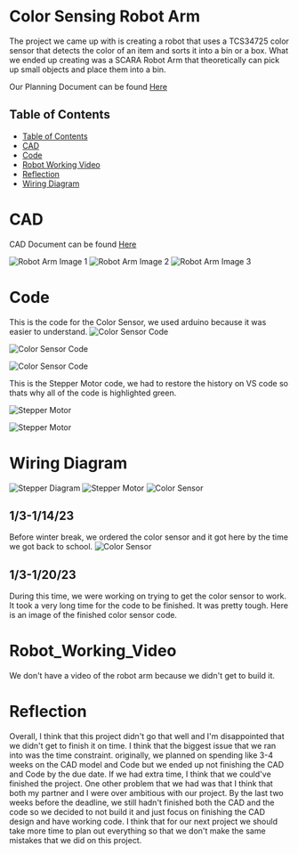 # Color Sensing Robot Arm
The project we came up with is creating a robot that uses a TCS34725 color sensor that detects the color of an item and sorts it into a bin or a box. What we ended up creating was a SCARA Robot Arm that theoretically can pick up small objects and place them into a bin.

Our Planning Document can be found [Here](https://docs.google.com/document/d/1QK2YdJM3XdLnb3cjx2dpNvLIxxwCefpbR2TfuuenNcA/edit?usp=sharing)
## Table of Contents
* [Table of Contents](#TableOfContents)
* [CAD](#CAD)
* [Code](#Code)
* [Robot Working Video](#Robot_Working_Video)
* [Reflection](#Reflection)
* [Wiring Diagram](#WiringDiagram)


# CAD

CAD Document can be found [Here](https://cvilleschools.onshape.com/documents/4832e339be509fd2761f440f/w/ea3ecdec7aa3fce11a957ed4/e/fd4509dc3085b0c55bbd3ba1?renderMode=0&uiState=645ced815b25b652c0a39378)

![Robot Arm Image 1](https://github.com/haustin71/Holden-And-Robel-Robot-Arm-Project/blob/ff78f1ae9f5a2ee204739f73325e2b9a9d7b3d94/Robot%20Arm%201.PNG)
![Robot Arm Image 2](https://github.com/haustin71/Holden-And-Robel-Robot-Arm-Project/blob/ff78f1ae9f5a2ee204739f73325e2b9a9d7b3d94/Robot%20Arm%202.PNG)
![Robot Arm Image 3](https://github.com/haustin71/Holden-And-Robel-Robot-Arm-Project/blob/ff78f1ae9f5a2ee204739f73325e2b9a9d7b3d94/Robot%20Arm%203.PNG)
# Code
This is the code for the Color Sensor, we used arduino because it was easier to understand. 
![Color Sensor Code](https://github.com/haustin71/Holden-And-Robel-Robot-Arm-Project/blob/ff78f1ae9f5a2ee204739f73325e2b9a9d7b3d94/screen%20shot%20one%20for%20finished%20color%20code.png)

![Color Sensor Code](https://github.com/haustin71/Holden-And-Robel-Robot-Arm-Project/blob/ff78f1ae9f5a2ee204739f73325e2b9a9d7b3d94/screenshot%20two.png)

![Color Sensor Code](https://github.com/haustin71/Holden-And-Robel-Robot-Arm-Project/blob/ff78f1ae9f5a2ee204739f73325e2b9a9d7b3d94/screenshot%203.png)

This is the Stepper Motor code, we had to restore the history on VS code so thats why all of the code is highlighted green.

![Stepper Motor](https://github.com/haustin71/Holden-And-Robel-Robot-Arm-Project/blob/ff78f1ae9f5a2ee204739f73325e2b9a9d7b3d94/stepper%20motor%20finished%20p1.png)

![Stepper Motor](https://github.com/haustin71/Holden-And-Robel-Robot-Arm-Project/blob/ff78f1ae9f5a2ee204739f73325e2b9a9d7b3d94/stepper%20motor%20finished%20p2.png)

# Wiring Diagram
![Stepper Diagram](https://github.com/haustin71/Holden-And-Robel-Robot-Arm-Project/blob/1c68f2dc5ac252ed7b967b73c430f9d6fba2194e/stepper%20motor%20diagram.png)
![Stepper Motor](https://github.com/haustin71/Holden-And-Robel-Robot-Arm-Project/blob/a03cf95949fa094c8a34f802322d62dd8f74778f/Stepper%20Motor%20Wiring%20Diagram.PNG)
![Color Sensor](https://github.com/haustin71/Holden-And-Robel-Robot-Arm-Project/blob/a3fdea151767ac9cfe72d4e9dde4ad6f5404c681/Color%20sensor%20diagram.PNG)
## 1/3-1/14/23
Before winter break, we ordered the color sensor and it got here by the time we got back to school. 
![Color Sensor](https://raw.githubusercontent.com/haustin71/Holden-And-Robel-Robot-Arm-Project/master/color%20sensor.jpg?token=GHSAT0AAAAAACCF2COZ756RZI6U23XKD5AYZCSS7VA)
## 1/3-1/20/23
During this time, we were working on trying to get the color sensor to work. It took a very long time for the code to be finished. It was pretty tough. 
Here is an image of the finished color sensor code. 

# Robot_Working_Video
We don't have a video of the robot arm because we didn't get to build it.
# Reflection
Overall, I think that this project didn't go that well and I'm disappointed that we didn't get to finish it on time. I think that the biggest issue that we ran into was the time constraint. originally, we planned on spending like 3-4 weeks on the CAD model and Code but we ended up not finishing the CAD and Code by the due date. If we had extra time, I think that we could've finished the project. One other problem that we had was that I think that both my partner and I were over ambitious with our project. By the last two weeks before the deadline, we still hadn't finished both the CAD and the code so we decided to not build it and just focus on finishing the CAD design and have working code. I think that for our next project we should take more time to plan out everything so that we don't make the same mistakes that we did on this project. 
